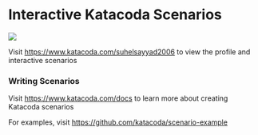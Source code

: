 # Interactive Katacoda Scenarios

[![](http://shields.katacoda.com/katacoda/suhelsayyad2006/count.svg)](https://www.katacoda.com/suhelsayyad2006 "Get your profile on Katacoda.com")

Visit https://www.katacoda.com/suhelsayyad2006 to view the profile and interactive scenarios

### Writing Scenarios
Visit https://www.katacoda.com/docs to learn more about creating Katacoda scenarios

For examples, visit https://github.com/katacoda/scenario-example
